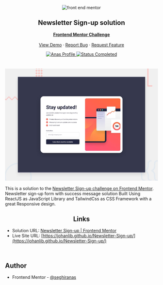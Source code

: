 <div id="top"></div>

<div align="center">

  <img src="https://www.frontendmentor.io/static/images/logo-mobile.svg" alt="front end mentor" width="80">

  <h2 align="center">Newsletter Sign-up solution</h2>
  <p align="center">
  <!-- a modifier -->
    <a href="https://www.frontendmentor.io/challenges/Newsletter-Sign-up-koxpeBUmI"><strong>Frontend Mentor Challenge</strong></a>
    <br />
    <br />
    <a href="https://johanlib.github.io/Newsletter-Sign-up/">View Demo</a>
    ·
    <a href="https://github.com/johanLib/Newsletter-Sign-up/issues" target="_blank">Report Bug</a>
    ·
    <a href="https://github.com/johanLib/Newsletter-Sign-up/issues" target="_blank">Request Feature</a>
  </p>
</div>

<!-- Bagdes -->
<div align="center">
  <!-- Profile -->
  <a href="https://www.frontendmentor.io/profile/seghiranas">
    <img src="https://img.shields.io/badge/Profile-Seghir%20Anas-07043B?style=for-the-badge&logo=frontendmentor" alt="Anas Profile">
  </a>
  <!-- Status -->
  <a href="#">
    <img src="https://img.shields.io/badge/Status-Completed-brightgreen?style=for-the-badge" alt="Status Completed">
  </a>

</div>

#

<div align="center">

![](./screenshot.jpg)

</div>

This is a solution to the [Newsletter Sign-up challenge on Frontend Mentor](https://www.frontendmentor.io/challenges/Newsletter-Sign-up-koxpeBUmI). Newsletter sign-up form with success message solution Built Using ReactJS as JavaScript Library and TailwindCss as CSS Framework with a great Responsive design.

<h2 align="center">Links</h2>

- Solution URL: [Newsletter Sign-up | Frontend Mentor](https://www.frontendmentor.io/solutions/Newsletter-Sign-up-solution-5JPlrVzzgi)
- Live Site URL: [https://johanlib.github.io/Newsletter-Sign-up/](https://johanlib.github.io/Newsletter-Sign-up/)

<br>

## Author

- Frontend Mentor - [@seghiranas](https://www.frontendmentor.io/profile/seghiranas)
